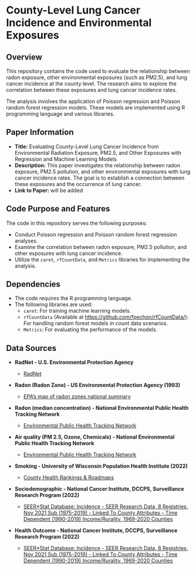 # County-Level Lung Cancer Incidence and Environmental Exposures

## Overview

This repository contains the code used to evaluate the relationship between radon exposure, other environmental exposures (such as PM2.5), and lung cancer incidence at the county level. The research aims to explore the correlation between these exposures and lung cancer incidence rates.

The analysis involves the application of Poisson regression and Poisson random forest regression models. These models are implemented using R programming language and various libraries.

## Paper Information

- **Title:** Evaluating County-Level Lung Cancer Incidence from Environmental Radiation Exposure, PM2.5, and Other Exposures with Regression and Machine Learning Models
- **Description:** This paper investigates the relationship between radon exposure, PM2.5 pollution, and other environmental exposures with lung cancer incidence rates. The goal is to establish a connection between these exposures and the occurrence of lung cancer.
- **Link to Paper:** will be added

## Code Purpose and Features

The code in this repository serves the following purposes:

- Conduct Poisson regression and Poisson random forest regression analyses.
- Examine the correlation between radon exposure, PM2.5 pollution, and other exposures with lung cancer incidence.
- Utilize the `caret`, `rfCountData`, and `Metrics` libraries for implementing the analysis.

## Dependencies

- The code requires the R programming language.
- The following libraries are used:
  - `caret`: For training machine learning models.
  - `rfCountData` (Available at https://github.com/fpechon/rfCountData/): For handling random forest models in count data scenarios.
  - `Metrics`: For evaluating the performance of the models.

## Data Sources

- **RadNet - U.S. Environmental Protection Agency**
   - [RadNet](https://www.epa.gov/radnet/)

- **Radon (Radon Zone) - US Environmental Protection Agency (1993)**
   - [EPA’s map of radon zones national summary](https://www.epa.gov/radon/epa-map-radon-zones-and-supplemental-information)
- **Radon (median concentration) - National Environmental Public Health Tracking Network**
   - [Environmental Public Health Tracking Network](https://ephtracking.cdc.gov/DataExplorer/)

- **Air quality (PM 2.5, Ozone, Chemicals) - National Environmental Public Health Tracking Network**
   - [Environmental Public Health Tracking Network](https://ephtracking.cdc.gov/DataExplorer/)

- **Smoking - University of Wisconsin Population Health Institute (2022)**
   - [County Health Rankings & Roadmaps](https://www.countyhealthrankings.org)

- **Sociodemographic - National Cancer Institute, DCCPS, Surveillance Research Program (2022)**
   - [SEER*Stat Database: Incidence - SEER Research Data, 8 Registries, Nov 2021 Sub (1975-2019) - Linked To County Attributes - Time Dependent (1990-2019) Income/Rurality, 1969-2020 Counties](https://www.seer.cancer.gov)

- **Health Outcome - National Cancer Institute, DCCPS, Surveillance Research Program (2022)**
   - [SEER*Stat Database: Incidence - SEER Research Data, 8 Registries, Nov 2021 Sub (1975-2019) - Linked To County Attributes - Time Dependent (1990-2019) Income/Rurality, 1969-2020 Counties](https://www.seer.cancer.gov)
